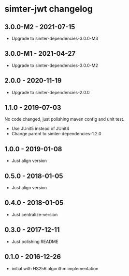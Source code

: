 # simter-jwt changelog

## 3.0.0-M2 - 2021-07-15

- Upgrade to simter-dependencies-3.0.0-M3

## 3.0.0-M1 - 2021-04-27

- Upgrade to simter-dependencies-3.0.0-M2

## 2.0.0 - 2020-11-19

- Upgrade to simter-dependencies-2.0.0

## 1.1.0 - 2019-07-03

No code changed, just polishing maven config and unit test.

- Use JUnit5 instead of JUnit4
- Change parent to simter-dependencies-1.2.0

## 1.0.0 - 2019-01-08

- Just align version

## 0.5.0 - 2018-01-05

- Just align version

## 0.4.0 - 2018-01-05

- Just centralize-version

## 0.3.0 - 2017-12-11

- Just polishing README

## 0.1.0 - 2016-12-26

- initial with HS256 algorithm implementation
